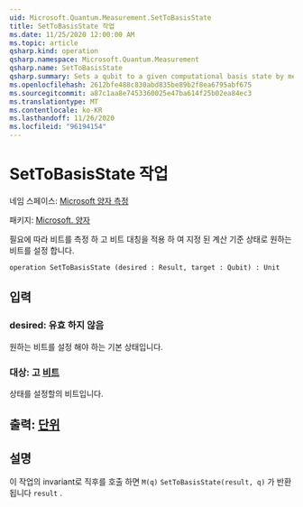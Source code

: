 ```yaml
---
uid: Microsoft.Quantum.Measurement.SetToBasisState
title: SetToBasisState 작업
ms.date: 11/25/2020 12:00:00 AM
ms.topic: article
qsharp.kind: operation
qsharp.namespace: Microsoft.Quantum.Measurement
qsharp.name: SetToBasisState
qsharp.summary: Sets a qubit to a given computational basis state by measuring the qubit and applying a bit flip if needed.
ms.openlocfilehash: 2612bfe488c830abd835be89b2f8ea6795abf675
ms.sourcegitcommit: a87c1aa8e7453360025e47ba614f25b02ea84ec3
ms.translationtype: MT
ms.contentlocale: ko-KR
ms.lasthandoff: 11/26/2020
ms.locfileid: "96194154"
---
```

# <a name="settobasisstate-operation"></a>SetToBasisState 작업

네임 스페이스: [Microsoft 양자 측정](xref:Microsoft.Quantum.Measurement)

패키지: [Microsoft. 양자](https://nuget.org/packages/Microsoft.Quantum.QSharp.Core)


필요에 따라 비트를 측정 하 고 비트 대칭을 적용 하 여 지정 된 계산 기준 상태로 원하는 비트를 설정 합니다.

```qsharp
operation SetToBasisState (desired : Result, target : Qubit) : Unit
```


## <a name="input"></a>입력

### <a name="desired--__invalidresult__"></a>desired: __유효 <Result> 하지 않음__

원하는 비트를 설정 해야 하는 기본 상태입니다.


### <a name="target--qubit"></a>대상: 고 [비트](xref:microsoft.quantum.lang-ref.qubit)

상태를 설정할의 비트입니다.



## <a name="output--unit"></a>출력: [단위](xref:microsoft.quantum.lang-ref.unit)



## <a name="remarks"></a>설명

이 작업의 invariant로 직후를 호출 하면 `M(q)` `SetToBasisState(result, q)` 가 반환 됩니다 `result` .